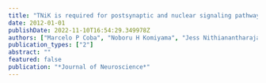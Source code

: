 ```yaml
---
title: "TNiK is required for postsynaptic and nuclear signaling pathways and cognitive function"
date: 2012-01-01
publishDate: 2022-11-10T16:54:29.349978Z
authors: ["Marcelo P Coba", "Noboru H Komiyama", "Jess Nithianantharajah", "Maksym V Kopanitsa", "Tim Indersmitten", "Nathan Skene", "Ellie J Tuck", "David G Fricker", "Kathryn A Elsegood", "Lianne E Stanford", " others"]
publication_types: ["2"]
abstract: ""
featured: false
publication: "*Journal of Neuroscience*"
---
```


